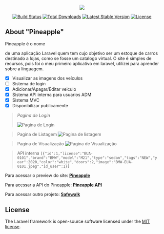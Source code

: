 


<p align="center"><img src="https://laravel.com/assets/img/components/logo-laravel.svg"></p>

<p align="center">
<a href="https://travis-ci.org/laravel/framework"><img src="https://travis-ci.org/laravel/framework.svg" alt="Build Status"></a>
<a href="https://packagist.org/packages/laravel/framework"><img src="https://poser.pugx.org/laravel/framework/d/total.svg" alt="Total Downloads"></a>
<a href="https://packagist.org/packages/laravel/framework"><img src="https://poser.pugx.org/laravel/framework/v/stable.svg" alt="Latest Stable Version"></a>
<a href="https://packagist.org/packages/laravel/framework"><img src="https://poser.pugx.org/laravel/framework/license.svg" alt="License"></a>
</p>

## About "Pineapple"

Pineapple é o nome


 de uma aplicação Laravel quem tem cujo objetivo ser um estoque de carros destinado a lojas, como se fosse um catalogo virtual.
O site é simples de recursos, pois foi o meu primeiro aplicativo em laravel, utilizei para aprender sobre a linguagem.

 - [x] Visualizar as imagens dos veículos
 - [ ] Sistema de login
 - [x] Adicionar/Apagar/Editar veiculo
 - [x] Sistema API interna para usuarios ADM
 - [x] Sistema MVC
 - [x] Disponibilizar publicamente

> *Pagina de Login*
> 
> ![Pagina de
> Login](https://github.com/PotatoMexicano/Web_Pineapple/blob/master/samples/login_screen.PNG)
> 

> Pagina de Listagem 
> ![Pagina de
> listagem](https://github.com/PotatoMexicano/Web_Pineapple/blob/master/samples/list_cars.PNG)
> 

> Pagina de Visualização 
> ![Pagina de
> Visualização](https://github.com/PotatoMexicano/Web_Pineapple/blob/master/samples/show_cars.PNG)
> 

>  API interna
>     `[{"id":1,"license":"EUA-0101","brand":"BMW","model":"M21","type":"sedan","tags":"NEW","year":2020,"color":"white","doors":2,"image":"BMW-EUA-0101.jpeg","id_user":1}]`

Para acessar o preview do site: <a href="http://oihi.ddns.net:8181">**Pineapple**</a>

Para acessar a API do Pineapple: <a href="https://github.com/PotatoMexicano/API_Pineapple">**Pineapple API**</a>

Para acessar outro projeto: <a href="http://oihi.ddns.net:8585">**Safewalk**</a>

## License

The Laravel framework is open-source software licensed under the [MIT license](https://opensource.org/licenses/MIT).
